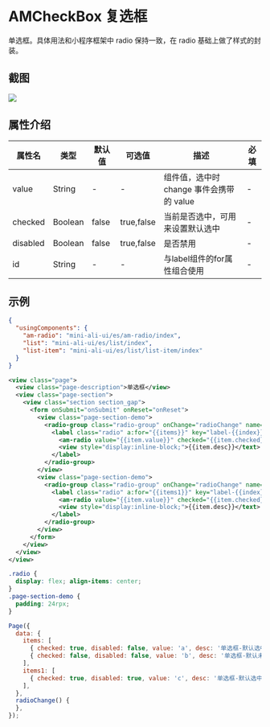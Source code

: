 # AMCheckBox 复选框

单选框。具体用法和小程序框架中 radio 保持一致，在 radio 基础上做了样式的封装。

## 截图
<img src="https://gw.alipayobjects.com/mdn/rms_a02d41/afts/img/A*FIq6QqDQzaoAAAAAAAAAAABkARQnAQ" />

## 属性介绍
| 属性名 | 类型 | 默认值 | 可选值 | 描述 | 必填 |
| ---- | ---- | ---- | ---- | ---- | ---- |
| value | String | - | - | 组件值，选中时 change 事件会携带的 value | - |
| checked | Boolean | false | true,false | 当前是否选中，可用来设置默认选中 | - |
| disabled | Boolean | false | true,false | 是否禁用 | - |
| id | String | - | - | 与label组件的for属性组合使用 | - |

## 示例

```json
{
  "usingComponents": {
    "am-radio": "mini-ali-ui/es/am-radio/index",
    "list": "mini-ali-ui/es/list/index",
    "list-item": "mini-ali-ui/es/list/list-item/index"
  }
}
```

```xml
<view class="page">
  <view class="page-description">单选框</view>
  <view class="page-section">
    <view class="section section_gap">
      <form onSubmit="onSubmit" onReset="onReset">
        <view class="page-section-demo">
          <radio-group class="radio-group" onChange="radioChange" name="lib">
            <label class="radio" a:for="{{items}}" key="label-{{index}}">
              <am-radio value="{{item.value}}" checked="{{item.checked}}" disabled="{{item.disabled}}" />
              <view style="display:inline-block;">{{item.desc}}</text>
            </label>
          </radio-group>
        </view>
        <view class="page-section-demo">
          <radio-group class="radio-group" onChange="radioChange" name="lib">
            <label class="radio" a:for="{{items1}}" key="label-{{index}}">
              <am-radio value="{{item.value}}" checked="{{item.checked}}" disabled="{{item.disabled}}" />
              <view style="display:inline-block;">{{item.desc}}</text>
            </label>
          </radio-group>
        </view>
      </form>
    </view>
  </view>
</view>
```
```css
.radio {
  display: flex; align-items: center;
}
.page-section-demo {
  padding: 24rpx;
}
```
```javascript
Page({
  data: {
    items: [
      { checked: true, disabled: false, value: 'a', desc: '单选框-默认选中', id: 'checkbox1' },
      { checked: false, disabled: false, value: 'b', desc: '单选框-默认未选中', id: 'checkbox2' },
    ],
    items1: [
      { checked: true, disabled: true, value: 'c', desc: '单选框-默认选中disabled', id: 'checkbox3' },
    ],
  },
  radioChange() {
  },
});

```